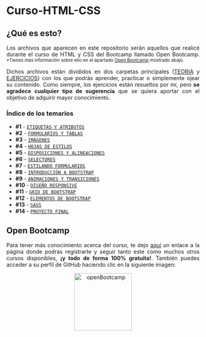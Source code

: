 # Curso-HTML-CSS
## ¿Qué es esto?
<p align="justify">Los archivos que aparecen en este repositorio serán aquellos que realicé durante el curso de HTML y CSS del Bootcamp llamado Open Bootcamp.
	<sub>*Tienes más información sobre ello en el apartado <a href="#openBootcamp">Open Bootcamp</a> mostrado abajo.</sub></p>

<p align="justify">Dichos archivos están divididos en dos carpetas principales (<a href="https://github.com/NLarrea/Curso-HTML-CSS/tree/main/TEORIA">TEORIA</a> y <a href="https://github.com/NLarrea/Curso-HTML-CSS/tree/main/EJERCICIOS">EJERCICIOS</a>) con los que podrás aprender, practicar o simplemente ojear su contenido.
Como siempre, los ejercicios están resueltos por mí, pero <strong>se agradece cualquier tipo de sugerencia</strong> que se quiera aportar con el objetivo de adquirir mayor conocimiento.</p>

### Índice de los temarios
* **#1** - [`ETIQUETAS Y ATRIBUTOS`](https://github.com/NLarrea/Curso-HTML-CSS/tree/main/TEORIA/01-Etiquetas_y_atributos)
* **#2** - [`FORMULARIOS Y TABLAS`](https://github.com/NLarrea/Curso-HTML-CSS/tree/main/TEORIA/02-Formularios_y_tablas)
* **#3** - [`IMÁGENES`](https://github.com/NLarrea/Curso-HTML-CSS/tree/main/TEORIA/03-Imagenes)
* **#4** - [`HOJAS DE ESTILOS`](https://github.com/NLarrea/Curso-HTML-CSS/tree/main/TEORIA/04-Hojas_de_estilo)
* **#5** - [`DISPOSICIONES Y ALINEACIONES`](https://github.com/NLarrea/Curso-HTML-CSS/tree/main/TEORIA/05-Disposiciones_y_alineaciones)
* **#6** - [`SELECTORES`](https://github.com/NLarrea/Curso-HTML-CSS/tree/main/TEORIA/06-Selectores)
* **#7** - [`ESTILANDO FORMULARIOS`](https://github.com/NLarrea/Curso-HTML-CSS/tree/main/TEORIA/07-Estilando_formularios)
* **#8** - [`INTRODUCCIÓN A BOOTSTRAP`](https://github.com/NLarrea/Curso-HTML-CSS/tree/main/TEORIA/08-Bootstrap)
* **#9** - [`ANIMACIONES Y TRANSICIONES`](https://github.com/NLarrea/Curso-HTML-CSS/tree/main/TEORIA/09-Animaciones_y_transiciones)
* **#10** - [`DISEÑO RESPONSIVE`](https://github.com/NLarrea/Curso-HTML-CSS/tree/main/TEORIA/10-Dise%C3%B1o_responsive)
* **#11** - [`GRID DE BOOTSTRAP`](https://github.com/NLarrea/Curso-HTML-CSS/tree/main/TEORIA/11-Grid_Bootstrap)
* **#12** - [`ELEMENTOS DE BOOTSTRAP`](https://github.com/NLarrea/Curso-HTML-CSS/tree/main/TEORIA/12-Elementos_Bootstrap)
* **#13** - [`SASS`](https://github.com/NLarrea/Curso-HTML-CSS/tree/main/TEORIA/13-Sass)
* **#14** - [`PROYECTO FINAL`](https://github.com/NLarrea/Curso-HTML-CSS/tree/main/TEORIA/14-Proyecto_final)

<h2 id="openBootcamp">Open Bootcamp</h2>
<p align="justify">Para tener más conocimiento acerca del curso, te dejo <a href="https://open-bootcamp.com/">aquí</a> un enlace a la página donde podrás registrarte y seguir tanto este como muchos otros cursos disponibles, <strong>¡y todo de forma 100% gratuita!</strong>. También puedes acceder a su perfil de GitHub haciendo clic en la siguiente imagen:</p>
<div align="center">
	<a href="https://github.com/Open-Bootcamp">
		<img src="https://vlctesting.es/wp-content/uploads/2022/08/Open-Bootcamp.png" alt="openBootcamp" width="150px"/>
	</a>
</div>
